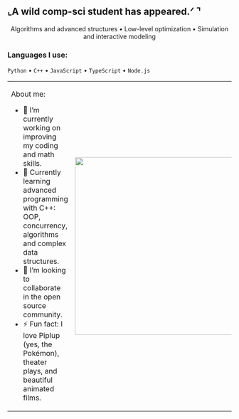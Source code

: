 ## ⌞A wild comp-sci student has appeared.ᐟ ⌝
<p align="center">
  Algorithms and advanced structures • Low-level optimization • Simulation and interactive modeling
</p>

### Languages I use:
`Python` • `C++` • `JavaScript` • `TypeScript` • `Node.js`

<table>
  <tr>
    <td width="60%">
      
About me:
- 🔭 I’m currently working on improving my coding and math skills.  
- 🌱 Currently learning advanced programming with C++: OOP, concurrency, algorithms and complex data structures.  
- 🚀 I’m looking to collaborate in the open source community.  
- ⚡ Fun fact: I love Piplup (yes, the Pokémon), theater plays, and beautiful animated films.  

</td>
    <td align="center">
      <img src="https://i.pinimg.com/originals/5f/1d/61/5f1d6140b7cbe5d520230b6fb7a3d815.gif" width="400"/>
    </td>
  </tr>
</table>
